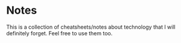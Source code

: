 # Notes

This is a collection of cheatsheets/notes about technology that I will definitely forget. Feel free to use them too.